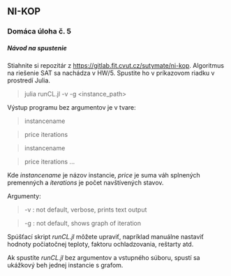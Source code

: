 ## NI-KOP
### Domáca úloha č. 5

##### Návod na spustenie
Stiahnite si repozitár z https://gitlab.fit.cvut.cz/sutymate/ni-kop.
Algoritmus na riešenie SAT sa nachádza v HW/5.
Spustite ho v príkazovom riadku v prostredí Julia.
> julia runCL.jl -v -g <instance_path>

Výstup programu bez argumentov je v tvare:
> instancename

> price iterations

> instancename

> price iterations
...

Kde _instancename_ je názov instancie, _price_ je suma váh splnených premenných a _iterations_ je počet navštívených stavov.

Argumenty:
> -v    : not default, verbose, prints text output

> -g    : not default, shows graph of iteration

Spúšťací skript _runCL.jl_ môžete upraviť, napríklad manuálne nastaviť hodnoty počiatočnej teploty, faktoru ochladzovania, reštarty atd.

Ak spustíte _runCL.jl_ bez argumentov a vstupného súboru, spustí sa ukážkový beh jednej instancie s grafom.

